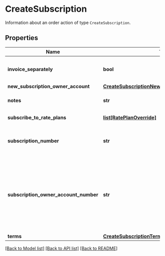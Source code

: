 # CreateSubscription

Information about an order action of type `CreateSubscription`. 
## Properties
Name | Type | Description | Notes
------------ | ------------- | ------------- | -------------
**invoice_separately** | **bool** | Specifies whether the subscription appears on a separate invoice when Zuora generates invoices.  | [optional] 
**new_subscription_owner_account** | [**CreateSubscriptionNewSubscriptionOwnerAccount**](CreateSubscriptionNewSubscriptionOwnerAccount.md) |  | [optional] 
**notes** | **str** | Notes about the subscription. These notes are only visible to Zuora users.  | [optional] 
**subscribe_to_rate_plans** | [**list[RatePlanOverride]**](RatePlanOverride.md) | List of rate plans associated with the subscription.  | [optional] 
**subscription_number** | **str** | Subscription number of the subscription. For example, A-S00000001.  If you do not set this field, Zuora will generate the subscription number.  | [optional] 
**subscription_owner_account_number** | **str** | Account number of an existing account that will own the subscription. For example, A00000001.  If you do not set this field or the &#x60;newSubscriptionOwnerAccount&#x60; field, the account that owns the order will also own the subscription. Zuora will return an error if you set this field and the &#x60;newSubscriptionOwnerAccount&#x60; field.  | [optional] 
**terms** | [**CreateSubscriptionTerms**](CreateSubscriptionTerms.md) |  | [optional] 

[[Back to Model list]](../README.md#documentation-for-models) [[Back to API list]](../README.md#documentation-for-api-endpoints) [[Back to README]](../README.md)


